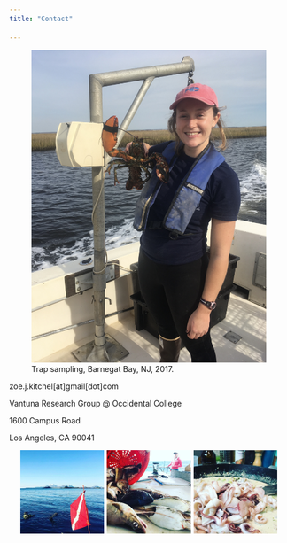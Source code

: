 ```yaml
---
title: "Contact"

---
```


<figure>
  <img src="zoe_lobster.JPG" 
       alt="bmm-efishing" 
       width="800"
       style="vertical-align: left; padding: 0px 20px 0px 0px"/>
  <figcaption>
  Trap sampling, Barnegat Bay, NJ, 2017.
  </figcaption>
</figure>

<p>zoe.j.kitchel[at]gmail[dot]com</p>

Vantuna Research Group @ Occidental College
<p>1600 Campus Road</p>
<p>Los Angeles, CA 90041</p>
       
<img src="dive_flag.png"
    style="float: left; width: 30%; margin-left: 4%; margin-right: 1%; margin-bottom: 0em;">
<img src="bsb_hake.png"
    style="float: left; width: 30%; margin-right: 1%; margin-bottom: 0em;">
<img src="calamari.png"
    style="float: left; width: 30%; margin-right: 1%; margin-bottom: 0em;">

<br>
